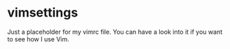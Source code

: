 # vimsettings

Just a placeholder for my vimrc file.
You can have a look into it if you want to see how I use Vim.
